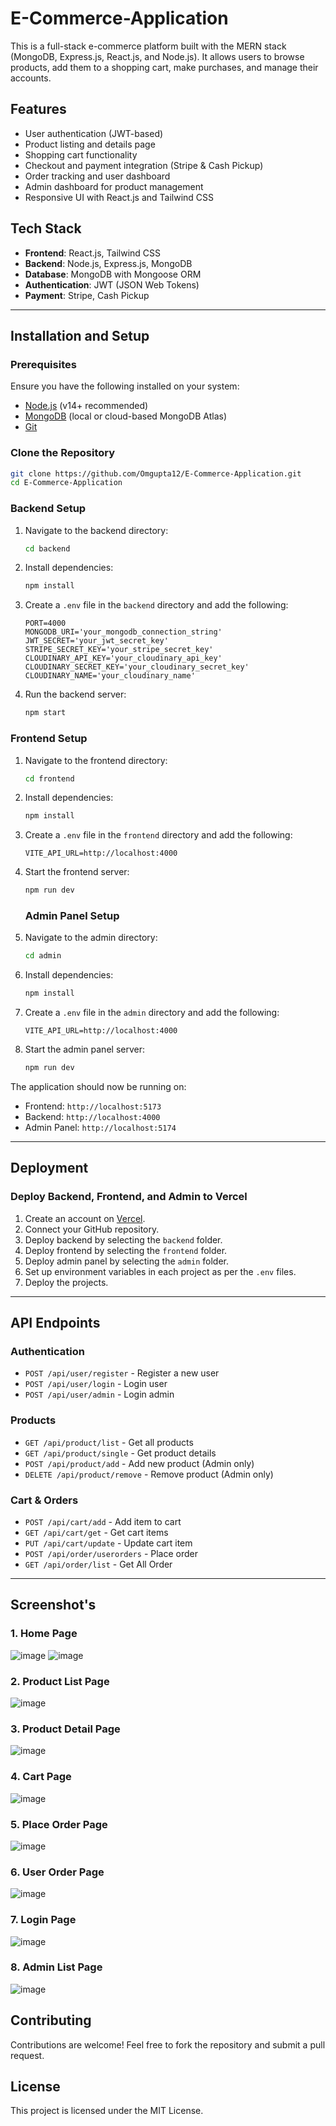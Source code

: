 # E-Commerce-Application

This is a full-stack e-commerce platform built with the MERN stack (MongoDB, Express.js, React.js, and Node.js). It allows users to browse products, add them to a shopping cart, make purchases, and manage their accounts.

## Features
- User authentication (JWT-based)
- Product listing and details page
- Shopping cart functionality
- Checkout and payment integration (Stripe & Cash Pickup)
- Order tracking and user dashboard
- Admin dashboard for product management
- Responsive UI with React.js and Tailwind CSS

## Tech Stack
- **Frontend**: React.js, Tailwind CSS
- **Backend**: Node.js, Express.js, MongoDB
- **Database**: MongoDB with Mongoose ORM
- **Authentication**: JWT (JSON Web Tokens)
- **Payment**: Stripe, Cash Pickup

---

## Installation and Setup

### Prerequisites
Ensure you have the following installed on your system:
- [Node.js](https://nodejs.org/) (v14+ recommended)
- [MongoDB](https://www.mongodb.com/try/download/community) (local or cloud-based MongoDB Atlas)
- [Git](https://git-scm.com/)

### Clone the Repository
```sh
git clone https://github.com/Omgupta12/E-Commerce-Application.git
cd E-Commerce-Application
```

### Backend Setup
1. Navigate to the backend directory:
   ```sh
   cd backend
   ```
2. Install dependencies:
   ```sh
   npm install
   ```
3. Create a `.env` file in the `backend` directory and add the following:
   ```env
   PORT=4000
   MONGODB_URI='your_mongodb_connection_string'
   JWT_SECRET='your_jwt_secret_key'
   STRIPE_SECRET_KEY='your_stripe_secret_key'
   CLOUDINARY_API_KEY='your_cloudinary_api_key'
   CLOUDINARY_SECRET_KEY='your_cloudinary_secret_key'
   CLOUDINARY_NAME='your_cloudinary_name'
   ```
4. Run the backend server:
   ```sh
   npm start
   ```

### Frontend Setup
1. Navigate to the frontend directory:
   ```sh
   cd frontend
   ```
2. Install dependencies:
   ```sh
   npm install
   ```
3. Create a `.env` file in the `frontend` directory and add the following:
   ```env
   VITE_API_URL=http://localhost:4000
   ```
4. Start the frontend server:
   ```sh
   npm run dev
   ```
   
   ### Admin Panel Setup
1. Navigate to the admin directory:
   ```sh
   cd admin
   ```
2. Install dependencies:
   ```sh
   npm install
   ```
3. Create a `.env` file in the `admin` directory and add the following:
   ```env
   VITE_API_URL=http://localhost:4000
   ```
4. Start the admin panel server:
   ```sh
   npm run dev
   ```

The application should now be running on:
- Frontend: `http://localhost:5173`
- Backend: `http://localhost:4000`
- Admin Panel: `http://localhost:5174`

---

## Deployment

### Deploy Backend, Frontend, and Admin to Vercel
1. Create an account on [Vercel](https://vercel.com/).
2. Connect your GitHub repository.
3. Deploy backend by selecting the `backend` folder.
4. Deploy frontend by selecting the `frontend` folder.
5. Deploy admin panel by selecting the `admin` folder.
6. Set up environment variables in each project as per the `.env` files.
7. Deploy the projects.

---

## API Endpoints
### Authentication
- `POST /api/user/register` - Register a new user
- `POST /api/user/login` - Login user
- `POST /api/user/admin` - Login admin

### Products
- `GET /api/product/list` - Get all products
- `GET /api/product/single` - Get product details
- `POST /api/product/add` - Add new product (Admin only)
- `DELETE /api/product/remove` - Remove product (Admin only)

### Cart & Orders
- `POST /api/cart/add` - Add item to cart
- `GET /api/cart/get` - Get cart items
- `PUT /api/cart/update` - Update cart item
- `POST /api/order/userorders` - Place order
- `GET /api/order/list` - Get All Order
---
## Screenshot's 
### 1. Home Page
![image](https://github.com/user-attachments/assets/588cf278-6a15-43f1-906d-8b9a7a351d65)
![image](https://github.com/user-attachments/assets/032dccb4-f91d-4c90-bd9f-ba98f03cb004)
### 2. Product List Page
![image](https://github.com/user-attachments/assets/eedfa253-c78b-41a4-bbfe-19536c65721a)
### 3. Product Detail Page
![image](https://github.com/user-attachments/assets/7927c91a-c740-42f2-a1e9-7ea2342cad5f)
### 4. Cart Page
![image](https://github.com/user-attachments/assets/10fd73ff-293b-41d8-b706-05282c72f102)
### 5. Place Order Page
![image](https://github.com/user-attachments/assets/85918504-675a-40cb-82d0-b9aa3962668f)
### 6. User Order Page
![image](https://github.com/user-attachments/assets/5b718c77-0f9f-42bb-96c0-c0c08e7aa4cf)
### 7. Login Page
![image](https://github.com/user-attachments/assets/36aeae4e-64ad-4fd4-a656-b6c50c0f4cee)
### 8. Admin List Page
![image](https://github.com/user-attachments/assets/12ba71b5-da9b-4b32-8252-f7552be33470)

## Contributing
Contributions are welcome! Feel free to fork the repository and submit a pull request.

## License
This project is licensed under the MIT License.
